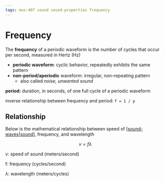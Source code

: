 ```yaml
---
tags: mus-407 sound sound-properties frequency
---
```


# Frequency

The **frequency** of a periodic waveform is the number of cycles that occur per second, measured in Hertz (Hz)

- **periodic waveform**: cyclic behavior, repeatedly exhibits the same pattern
- **non-period/aperiodic** waveform: irregular, non-repeating pattern
  - also called _noise, unwanted sound_

**period:** duration, in seconds, of one full cycle of a periodic waveform

inverse relationship between frequency and period: `f = 1 / p`

## Relationship

Below is the mathematical relationship between speed of [[sound-waves|sound]], frequency, and wavelength

$$v = f \lambda$$

v: speed of sound (meters/second)

f: frequency (cycles/second)

$\lambda$: wavelength (meters/cycles)

[//begin]: # "Autogenerated link references for markdown compatibility"
[sound-waves|sound]: sound-waves "Sound Waves"
[//end]: # "Autogenerated link references"